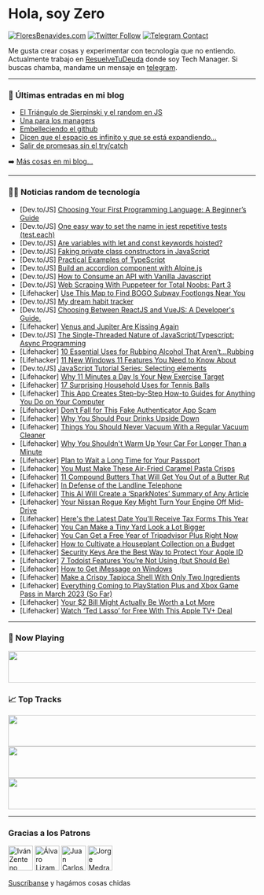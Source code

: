 # Hola, soy Zero

[![FloresBenavides.com](https://img.shields.io/website?down_message=oops&label=MiBlog&style=for-the-badge&up_message=online&url=https%3A%2F%2Ffloresbenavides.com)](https://floresbenavides.com) [![Twitter Follow](https://img.shields.io/twitter/follow/ZeroDragon?color=%231DA1F2&label=Follow&logo=twitter&logoColor=ffffff&style=for-the-badge)](https://twitter.com/zerodragon) [![Telegram Contact](https://img.shields.io/badge/escr%C3%ADbeme-ZeroDragon-%2326A5E4?style=for-the-badge&logo=telegram)](https://t.me/zerodragon)

Me gusta crear cosas y experimentar con tecnología que no entiendo.
Actualmente trabajo en [ResuelveTuDeuda](http://github.com/resuelve) donde soy Tech Manager.
Si buscas chamba, mandame un mensaje en [telegram](https://t.me/zerodragon).

---

### 📕 Últimas entradas en mi blog
<!-- BLOG-POST-LIST:START -->
- [El Triángulo de Sierpinski y el random en JS](https://floresbenavides.com/el-triangulo-de-sierpinski-y-el-random-en-js/)
- [Una para los managers](https://floresbenavides.com/una-para-los-managers/)
- [Embelleciendo el github](https://floresbenavides.com/embelleciendo-el-github/)
- [Dicen que el espacio es infinito y que se está expandiendo…](https://floresbenavides.com/dicen-que-el-espacio-es-infinito-y-que-se-esta-expandiendo/)
- [Salir de promesas sin el try/catch](https://floresbenavides.com/salir-de-promesas-sin-el-try-catch/)
<!-- BLOG-POST-LIST:END -->

➡️ [Más cosas en mi blog...](https://floresbenavides.com)

---

### 👨‍💻 Noticias random de tecnología
<!-- TECH-POSTS:START -->
- [Dev.to/JS] [Choosing Your First Programming Language: A Beginner’s Guide](https://dev.to/jakeroid/choosing-your-first-programming-language-a-beginners-guide-2i04)
- [Dev.to/JS] [One easy way to set the name in jest repetitive tests &lpar;test.each&rpar;](https://dev.to/codever/an-easy-way-to-set-test-name-in-jest-repetitive-tests-testeach-12ah)
- [Dev.to/JS] [Are variables with let and const keywords hoisted?](https://dev.to/riyadhossain/different-hoisting-behaviour-between-var-let-const-3io5)
- [Dev.to/JS] [Faking private class constructors in JavaScript](https://dev.to/tylerlwsmith/faking-private-class-constructors-in-javascript-21eh)
- [Dev.to/JS] [Practical Examples of TypeScript](https://dev.to/riyadhossain/typescirpt-2g3)
- [Dev.to/JS] [Build an accordion component with Alpine.js](https://dev.to/michaelburrows/build-an-accordion-component-with-alpinejs-2nl6)
- [Dev.to/JS] [How to Consume an API with Vanilla Javascript](https://dev.to/aikay/how-to-consume-an-api-with-vanilla-javascript-5ec7)
- [Dev.to/JS] [Web Scraping With Puppeteer for Total Noobs: Part 3](https://dev.to/juniordevforlife/web-scraping-with-puppeteer-for-total-noobs-part-3-2il0)
- [Lifehacker] [Use This Map to Find BOGO Subway Footlongs Near You](https://lifehacker.com/use-this-map-to-find-bogo-subway-footlongs-near-you-1850180204)
- [Dev.to/JS] [My dream habit tracker](https://dev.to/fromaline/my-dream-habit-tracker-10g8)
- [Dev.to/JS] [Choosing Between ReactJS and VueJS: A Developer&#39;s Guide.](https://dev.to/alekiie/choosing-between-reactjs-and-vuejs-a-developers-guide-4bpp)
- [Lifehacker] [Venus and Jupiter Are Kissing Again](https://lifehacker.com/venus-and-jupiter-are-kissing-again-1850178779)
- [Dev.to/JS] [The Single-Threaded Nature of JavaScript/Typescript: Async Programming](https://dev.to/egimata/the-single-threaded-nature-of-javascripttypescript-async-programming-494d)
- [Lifehacker] [10 Essential Uses for Rubbing Alcohol That Aren’t…Rubbing](https://lifehacker.com/10-essential-uses-for-rubbing-alcohol-that-aren-t-rubbi-1850179150)
- [Lifehacker] [11 New Windows 11 Features You Need to Know About](https://lifehacker.com/11-new-windows-11-features-you-need-to-know-about-1850178464)
- [Dev.to/JS] [JavaScript Tutorial Series: Selecting elements](https://dev.to/fullstackjo/javascript-tutorial-series-selecting-elements-1fe3)
- [Lifehacker] [Why 11 Minutes a Day Is Your New Exercise Target](https://lifehacker.com/why-11-minutes-a-day-is-your-new-exercise-target-1850178554)
- [Lifehacker] [17 Surprising Household Uses for Tennis Balls](https://lifehacker.com/17-surprising-household-uses-for-tennis-balls-1850176713)
- [Lifehacker] [This App Creates Step-by-Step How-to Guides for Anything You Do on Your Computer](https://lifehacker.com/this-app-creates-step-by-step-how-to-guides-for-anythin-1850177460)
- [Lifehacker] [Don’t Fall for This Fake Authenticator App Scam](https://lifehacker.com/don-t-fall-for-this-fake-authenticator-app-scam-1850177439)
- [Lifehacker] [Why You Should Pour Drinks Upside Down](https://lifehacker.com/why-you-should-pour-drinks-upside-down-1850178027)
- [Lifehacker] [Things You Should Never Vacuum With a Regular Vacuum Cleaner](https://lifehacker.com/things-you-should-never-vacuum-with-a-regular-vacuum-cl-1850175466)
- [Lifehacker] [Why You Shouldn&#39;t Warm Up Your Car For Longer Than a Minute](https://lifehacker.com/why-you-shouldnt-warm-up-your-car-for-longer-than-a-min-1850175671)
- [Lifehacker] [Plan to Wait a Long Time for Your Passport](https://lifehacker.com/plan-to-wait-a-long-time-for-your-passport-1850174798)
- [Lifehacker] [You Must Make These Air-Fried Caramel Pasta Crisps](https://lifehacker.com/you-must-make-these-air-fried-caramel-pasta-crisps-1850174639)
- [Lifehacker] [11 Compound Butters That Will Get You Out of a Butter Rut](https://lifehacker.com/11-compound-butters-that-will-get-you-out-of-a-butter-r-1850174627)
- [Lifehacker] [In Defense of the Landline Telephone](https://lifehacker.com/in-defense-of-the-landline-telephone-1850177268)
- [Lifehacker] [This AI Will Create a ‘SparkNotes’ Summary of Any Article](https://lifehacker.com/this-ai-will-create-a-sparknotes-summary-of-any-artic-1850173701)
- [Lifehacker] [Your Nissan Rogue Key Might Turn Your Engine Off Mid-Drive](https://lifehacker.com/your-nissan-rogue-key-might-turn-your-engine-off-mid-dr-1850174795)
- [Lifehacker] [Here&#39;s the Latest Date You&#39;ll Receive Tax Forms This Year](https://lifehacker.com/heres-the-latest-date-youll-receive-tax-forms-this-year-1850173434)
- [Lifehacker] [You Can Make a Tiny Yard Look a Lot Bigger](https://lifehacker.com/you-can-make-a-tiny-yard-look-a-lot-bigger-1850171585)
- [Lifehacker] [You Can Get a Free Year of Tripadvisor Plus Right Now](https://lifehacker.com/you-can-get-a-free-year-of-tripadvisor-plus-right-now-1850173915)
- [Lifehacker] [How to Cultivate a Houseplant Collection on a Budget](https://lifehacker.com/how-to-cultivate-a-houseplant-collection-on-a-budget-1850168112)
- [Lifehacker] [Security Keys Are the Best Way to Protect Your Apple ID](https://lifehacker.com/security-keys-are-the-best-way-to-protect-your-apple-id-1850172412)
- [Lifehacker] [7 Todoist Features You’re Not Using &lpar;but Should Be&rpar;](https://lifehacker.com/7-todoist-features-you-re-not-using-but-should-be-1850171967)
- [Lifehacker] [How to Get iMessage on Windows](https://lifehacker.com/how-to-get-imessage-on-windows-1850170042)
- [Lifehacker] [Make a Crispy Tapioca Shell With Only Two Ingredients](https://lifehacker.com/make-a-crispy-tapioca-shell-with-only-two-ingredients-1850170397)
- [Lifehacker] [Everything Coming to PlayStation Plus and Xbox Game Pass in March 2023 &lpar;So Far&rpar;](https://lifehacker.com/everything-coming-to-playstation-plus-and-xbox-game-pas-1850170782)
- [Lifehacker] [Your $2 Bill Might Actually Be Worth a Lot More](https://lifehacker.com/your-2-bill-might-actually-be-worth-a-lot-more-1850170790)
- [Lifehacker] [Watch ‘Ted Lasso’ for Free With This Apple TV+ Deal](https://lifehacker.com/watch-ted-lasso-for-free-with-this-apple-tv-deal-1850170102)<!-- TECH-POSTS:END -->

---

### 🎵 Now Playing
<a href="https://spotify-now-playing-dun.vercel.app/now-playing?open"><img src="https://spotify-now-playing-dun.vercel.app/now-playing" width="540" height="64"></a>

### 📈 Top Tracks
<a href="https://spotify-now-playing-dun.vercel.app/top-tracks?i=1&open"><img src="https://spotify-now-playing-dun.vercel.app/top-tracks?i=1" width="540" height="64"></a>
<a href="https://spotify-now-playing-dun.vercel.app/top-tracks?i=2&open"><img src="https://spotify-now-playing-dun.vercel.app/top-tracks?i=2" width="540" height="64"></a>
<a href="https://spotify-now-playing-dun.vercel.app/top-tracks?i=3&open"><img src="https://spotify-now-playing-dun.vercel.app/top-tracks?i=3" width="540" height="64"></a>

---

### Gracias a los Patrons
[<img src="https://avatars.githubusercontent.com/u/243380?v=4" alt="Iván Zenteno" width="50px">](https://github.com/k001) [<img src="https://avatars.githubusercontent.com/u/19955639?v=4" alt="Álvaro Lizama" width="50px">](https://github.com/alvarolizama) [<img src="https://avatars.githubusercontent.com/u/2718753?v=4" alt="Juan Carlos Ruiz" width="50px">](https://github.com/JuanCrg90) [<img src="https://avatars.githubusercontent.com/u/37025?v=4" alt="Jorge Medrano" width="50px">](https://github.com/h1pp1e) 

[Suscríbanse](https://www.patreon.com/zerodragon) y hagámos cosas chidas
